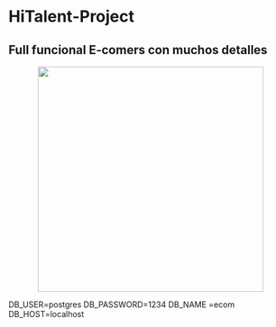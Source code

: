 # HiTalent-Project

## Full funcional E-comers con muchos detalles

<p align="center">
  <img height="400" src="https://media2.giphy.com/media/13HgwGsXF0aiGY/giphy.gif?cid=ecf05e47h4gfy96z60k0q6neuq8sg7tjbm1hj6byzswhtiqj&rid=giphy.gif&ct=g" />
</p>

DB_USER=postgres
DB_PASSWORD=1234
DB_NAME =ecom
DB_HOST=localhost
